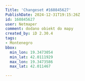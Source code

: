 ```yaml
---
Title: 'Changeset #160845627'
PublishDate: 2024-12-31T19:15:26Z
id: 160845627
user: Netmaper
comment: dodano obiekt do mapy
created_by: iD 2.30.4
tags:
- Montenegro
bbox:
  min_lon: 19.3473054
  min_lat: 42.0111929
  max_lon: 19.3473586
  max_lat: 42.011467

---
```

